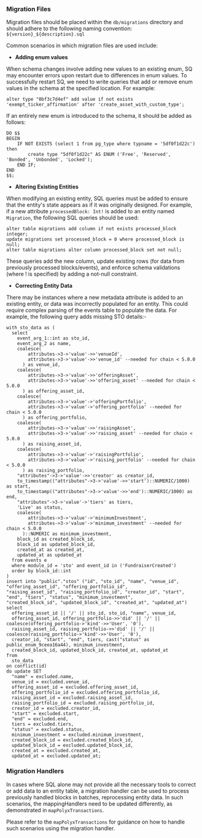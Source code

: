 ### Migration Files

Migration files should be placed within the `db/migrations` directory and should adhere to the following naming convention: `${version}_${description}.sql`

Common scenarios in which migration files are used include:

- **Adding enum values**

When schema changes involve adding new values to an existing enum, SQ may encounter errors upon restart due to differences in enum values. To successfully restart SQ, we need to write queries that add or remove enum values in the schema at the specified location. For example:

```
alter type "0bf3c7d4ef" add value if not exists 'exempt_ticker_affirmation' after 'create_asset_with_custom_type';
```

If an entirely new enum is introduced to the schema, it should be added as follows:

```
DO $$
BEGIN
    IF NOT EXISTS (select 1 from pg_type where typname = '5df0f1d22c') then
        create type "5df0f1d22c" AS ENUM ('Free', 'Reserved', 'Bonded', 'Unbonded', 'Locked');
    END IF;
END
$$;
```

- **Altering Existing Entities**

When modifying an existing entity, SQL queries must be added to ensure that the entity's state appears as if it was originally designed. For example, if a new attribute `processedBlock: Int!` is added to an entity named `Migration`, the following SQL queries should be used:

```
alter table migrations add column if not exists processed_block integer;
update migrations set processed_block = 0 where processed_block is null;
alter table migrations alter column processed_block set not null;
```

These queries add the new column, update existing rows (for data from previously processed blocks/events), and enforce schema validations (where ! is specified) by adding a not-null constraint.

- **Correcting Entity Data**

There may be instances where a new metadata attribute is added to an existing entity, or data was incorrectly populated for an entity. This could require complex parsing of the events table to populate the data. For example, the following query adds missing STO details:-

```
with sto_data as (
  select
    event_arg_1::int as sto_id,
    event_arg_2 as name,
    coalesce(
        attributes->3->'value'->>'venueId',
        attributes->3->'value'->>'venue_id' --needed for chain < 5.0.0
      ) as venue_id,
    coalesce(
        attributes->3->'value'->>'offeringAsset',
        attributes->3->'value'->>'offering_asset' --needed for chain < 5.0.0
      ) as offering_asset_id,
    coalesce(
        attributes->3->'value'->'offeringPortfolio',
        attributes->3->'value'->'offering_portfolio' --needed for chain < 5.0.0
      ) as offering_portfolio,
    coalesce(
        attributes->3->'value'->>'raisingAsset',
        attributes->3->'value'->>'raising_asset' --needed for chain < 5.0.0
      ) as raising_asset_id,
    coalesce(
        attributes->3->'value'->'raisingPortfolio',
        attributes->3->'value'->'raising_portfolio' --needed for chain < 5.0.0
      ) as raising_portfolio,
    "attributes"->3->'value'->>'creator' as creator_id,
    to_timestamp(("attributes"->3->'value'->>'start')::NUMERIC/1000) as start,
    to_timestamp(("attributes"->3->'value'->>'end')::NUMERIC/1000) as end,
    "attributes"->3->'value'->'tiers' as tiers,
    'Live' as status,
    coalesce(
        attributes->3->'value'->'minimumInvestment',
        attributes->3->'value'->'minimum_investment' --needed for chain < 5.0.0
      )::NUMERIC as minimum_investment,
    block_id as created_block_id,
    block_id as updated_block_id,
    created_at as created_at,
    updated_at as updated_at
  from events e
  where module_id = 'sto' and event_id in ('FundraiserCreated')
  order by block_id::int
)
insert into "public"."stos" ("id", "sto_id", "name", "venue_id", "offering_asset_id", "offering_portfolio_id",
"raising_asset_id", "raising_portfolio_id", "creator_id", "start", "end", "tiers", "status", "minimum_investment",
"created_block_id", "updated_block_id", "created_at", "updated_at")
select
  offering_asset_id || '/' || sto_id, sto_id, "name", venue_id,
  offering_asset_id, offering_portfolio->>'did' || '/' || coalesce(offering_portfolio->'kind'->>'User', '0'),
  raising_asset_id, raising_portfolio->>'did' || '/' || coalesce(raising_portfolio->'kind'->>'User', '0'),
  creator_id, "start", "end", tiers, cast("status" as public_enum_9ceea16a44), minimum_investment,
  created_block_id, updated_block_id, created_at, updated_at
from
  sto_data
on conflict(id)
do update SET
  "name" = excluded.name,
  venue_id = excluded.venue_id,
  offering_asset_id = excluded.offering_asset_id,
  offering_portfolio_id = excluded.offering_portfolio_id,
  raising_asset_id = excluded.raising_asset_id,
  raising_portfolio_id = excluded.raising_portfolio_id,
  creator_id = excluded.creator_id,
  "start" = excluded.start,
  "end" = excluded.end,
  tiers = excluded.tiers,
  "status" = excluded.status,
  minimum_investment = excluded.minimum_investment,
  created_block_id = excluded.created_block_id,
  updated_block_id = excluded.updated_block_id,
  created_at = excluded.created_at,
  updated_at = excluded.updated_at;
```

### Migration Handlers

In cases where SQL alone may not provide all the necessary tools to correct or add data to an entity table, a migration handler can be used to process previously handled blocks in batches, reprocessing entity data. In such scenarios, the mappingHandlers need to be updated differently, as demonstrated in `mapPolyxTransactions`.

Please refer to the `mapPolyxTransactions` for guidance on how to handle such scenarios using the migration handler.
